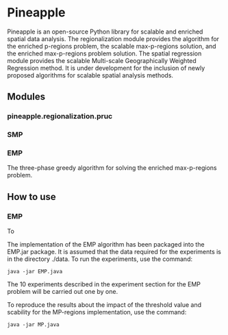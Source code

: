 # Pineapple


Pineapple is an open-source Python library for scalable and enriched spatial data analysis. The regionalization module provides the algorithm for the enriched p-regions problem, the scalable max-p-regions solution, and the enriched max-p-regions problem solution. The spatial regression module provides the scalable Multi-scale Geographically Weighted Regression method. It is under development for the inclusion of newly proposed algorithms for scalable spatial analysis methods.

## Modules

### pineapple.regionalization.pruc

### SMP

### EMP
The three-phase greedy algorithm for solving the enriched max-p-regions problem.

## How to use

### EMP

To 

The implementation of the EMP algorithm has been packaged into the EMP.jar package. It is assumed that the data required for the experiments is in the directory ./data. To run the experiments, use the command:
```
java -jar EMP.java
```
The 10 experiments described in the experiment section for the EMP problem will be carried out one by one.

To reproduce the results about the impact of the threshold value and scability for the MP-regions implementation, use the command:
```
java -jar MP.java
```
